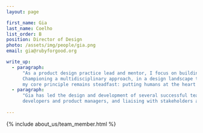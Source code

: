 ```yaml
---
layout: page

first_name: Gia
last_name: Coelho
list_order: B
position: Director of Design
photo: /assets/img/people/gia.png
email: gia@rubyforgood.org

write_up:
  - paragraph:
      "As a product design practice lead and mentor, I focus on building teams, design practices, and products through a human-centered approach.
      Championing a multidisciplinary approach, in a design landscape that is in constant flux, driven by evolving technologies and user behaviors,
      my core principle remains steadfast: putting humans at the heart of all design decisions, with an emphasis on empathy. "
  - paragraph:
      "Gia has led the design and development of several successful teams and products, working closely with cross-functional teams, including
      developers and product managers, and liaising with stakeholders and business leads. I have also contributed to several open-source projects via GitHub."
    
---
```


{% include about_us/team_member.html %}
